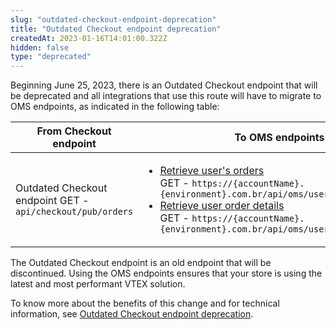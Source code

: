 ```yaml
---
slug: "outdated-checkout-endpoint-deprecation"
title: "Outdated Checkout endpoint deprecation"
createdAt: 2023-01-16T14:01:00.322Z
hidden: false
type: "deprecated"
---
```


Beginning June 25, 2023, there is an Outdated Checkout endpoint that will be deprecated and all integrations that use this route will have to migrate to OMS endpoints, as indicated in the following table:

| **From Checkout endpoint** | **To OMS endpoints** |
|---|---|
| Outdated Checkout endpoint GET - `api/checkout/pub/orders` | <ul><li><a href="https://developers.vtex.com/docs/api-reference/orders-api#get-/api/oms/user/orders">Retrieve user's orders</a><br>GET - <code>https://{accountName}.{environment}.com.br/api/oms/user/orders</code></li><li><a href="https://developers.vtex.com/docs/api-reference/orders-api#get-/api/oms/user/orders/-orderId-">Retrieve user order details</a><br>GET - <code>https://{accountName}.{environment}.com.br/api/oms/user/orders/{orderId}</code></li></ul>

The Outdated Checkout endpoint is an old endpoint that will be discontinued. Using the OMS endpoints ensures that your store is using the latest and most performant VTEX solution.

To know more about the benefits of this change and for technical information, see [Outdated Checkout endpoint deprecation](https://developers.vtex.com/docs/guides/unofficial-checkout-api-deprecation).
